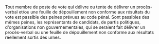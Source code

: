 Tout membre de poste de vote qui délivre ou tente de délivrer un procès-verbal et/ou une feuille de dépouillement non conforme aux résultats du vote est passible des peines prévues au code pénal.
Sont passibles des mêmes peines, les représentants de candidats, de partis politiques, d'organisations non gouvernementales, qui se seraient fait délivrer un procès-verbal ou une feuille de dépouillement non conforme aux résultats réellement sortis des urnes.
